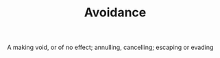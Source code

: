 ---
title: Avoidance
letter: A
permalink: "/definitions/avoidance.html"
body: A making void, or of no effect; annulling, cancelling; escaping or evading
published_at: '2018-07-07'
layout: post
---